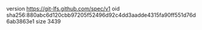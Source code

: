 version https://git-lfs.github.com/spec/v1
oid sha256:880abc6d120cbb97205f52496d92c4dd3aadde4315fa90ff551d76d6ab3863e1
size 3439
